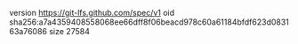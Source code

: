 version https://git-lfs.github.com/spec/v1
oid sha256:a7a4359408558068ee66dff8f06beacd978c60a61184bfdf623d083163a76086
size 27584
